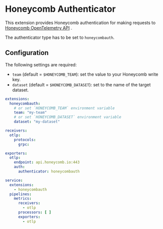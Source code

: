 # Honeycomb Authenticator

This extension provides Honeycomb authentication for making requests
to [Honeycomb OpenTelemetry API](https://docs.honeycomb.io/getting-data-in/opentelemetry-overview/#using-the-honeycomb-opentelemetry-endpoint)
.

The authenticator type has to be set to `honeycombauth`.

## Configuration

The following settings are required:

- `team` (default = `$HONEYCOMB_TEAM`): set the value to your Honeycomb write key.
- `dataset` (default = `$HONEYCOMB_DATASET`): set to the name of the target dataset.

```yaml
extensions:
  honeycombauth:
    # or set `HONEYCOMB_TEAM` environment variable
    team: "my-team"
    # or set `HONEYCOMB_DATASET` environment variable
    dataset: "my-dataset"

receivers:
  otlp:
    protocols:
      grpc:

exporters:
  otlp:
    endpoint: api.honeycomb.io:443
    auth:
      authenticator: honeycombauth

service:
  extensions:
    - honeycombauth
  pipelines:
    metrics:
      receivers:
        - otlp
      processors: [ ]
      exporters:
        - otlp
```
